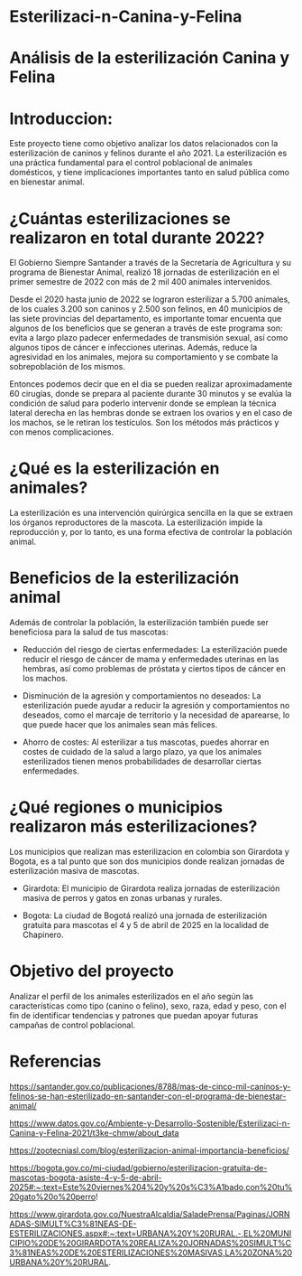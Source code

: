 # Esterilizaci-n-Canina-y-Felina

# Análisis de la esterilización Canina y Felina

# Introduccion:

Este proyecto tiene como objetivo analizar los datos relacionados con la esterilización de caninos y felinos durante el año 2021. La esterilización es una práctica fundamental para el control poblacional de animales domésticos, y tiene implicaciones importantes tanto en salud pública como en bienestar animal.

# ¿Cuántas esterilizaciones se realizaron en total durante 2022?

El Gobierno Siempre Santander a través de la Secretaría de Agricultura y su programa de Bienestar Animal, realizó 18 jornadas de esterilización en el primer semestre de 2022 con más de 2 mil 400 animales intervenidos.

Desde el 2020 hasta junio de 2022 se lograron esterilizar a 5.700 animales, de los cuales 3.200 son caninos y 2.500 son felinos, en 40 municipios de las siete provincias del departamento, es importante tomar encuenta que algunos de los beneficios que se generan a través de este programa son: evita a largo plazo padecer enfermedades de transmisión sexual, así como algunos tipos de cáncer e infecciones uterinas. Además, reduce la agresividad en los animales, mejora su comportamiento y se combate la sobrepoblación de los mismos.

Entonces podemos decir que en el dia se pueden realizar aproximadamente 60 cirugías, donde se prepara al paciente durante 30 minutos y se evalúa la condición de salud para poderlo intervenir donde se emplean la técnica lateral derecha en las hembras donde se extraen los ovarios y en el caso de los machos, se le retiran los testículos. Son los métodos más prácticos y con menos complicaciones.

# ¿Qué es la esterilización en animales?

La esterilización es una intervención quirúrgica sencilla en la que se extraen los órganos reproductores de la mascota. La esterilización impide la reproducción y, por lo tanto, es una forma efectiva de controlar la población animal.

# Beneficios de la esterilización animal

Además de controlar la población, la esterilización también puede ser beneficiosa para la salud de tus mascotas:

* Reducción del riesgo de ciertas enfermedades: La esterilización puede reducir el riesgo de cáncer de mama y enfermedades uterinas en las hembras, así como problemas de próstata y ciertos tipos de cáncer en los machos.

* Disminución de la agresión y comportamientos no deseados: La esterilización puede ayudar a reducir la agresión y comportamientos no deseados, como el marcaje de territorio y la necesidad de aparearse, lo que puede hacer que los animales sean más felices.

* Ahorro de costes: Al esterilizar a tus mascotas, puedes ahorrar en costes de cuidado de la salud a largo plazo, ya que los animales esterilizados tienen menos probabilidades de desarrollar ciertas enfermedades.

# ¿Qué regiones o municipios realizaron más esterilizaciones?

Los municipios que realizan mas esterilizacion en colombia son Girardota y Bogota, es a tal punto que son dos municipios donde realizan jornadas de esterilización masiva de mascotas.

* Girardota: El municipio de Girardota realiza jornadas de esterilización masiva de perros y gatos en zonas urbanas y rurales.

* Bogota: La ciudad de Bogotá realizó una jornada de esterilización gratuita para mascotas el 4 y 5 de abril de 2025 en la localidad de Chapinero.

# Objetivo del proyecto

Analizar el perfil de los animales esterilizados en el año según las características como tipo (canino o felino), sexo, raza, edad y peso, con el fin de identificar tendencias y patrones que puedan apoyar futuras campañas de control poblacional.

# Referencias

https://santander.gov.co/publicaciones/8788/mas-de-cinco-mil-caninos-y-felinos-se-han-esterilizado-en-santander-con-el-programa-de-bienestar-animal/

https://www.datos.gov.co/Ambiente-y-Desarrollo-Sostenible/Esterilizaci-n-Canina-y-Felina-2021/t3ke-chmw/about_data

https://zootecniasl.com/blog/esterilizacion-animal-importancia-beneficios/

https://bogota.gov.co/mi-ciudad/gobierno/esterilizacion-gratuita-de-mascotas-bogota-asiste-4-y-5-de-abril-2025#:~:text=Este%20viernes%204%20y%20s%C3%A1bado,con%20tu%20gato%20o%20perro!

https://www.girardota.gov.co/NuestraAlcaldia/SaladePrensa/Paginas/JORNADAS-SIMULT%C3%81NEAS-DE-ESTERILIZACIONES.aspx#:~:text=URBANA%20Y%20RURAL.-,EL%20MUNICIPIO%20DE%20GIRARDOTA%20REALIZA%20JORNADAS%20SIMULT%C3%81NEAS%20DE%20ESTERILIZACIONES%20MASIVAS,LA%20ZONA%20URBANA%20Y%20RURAL.



